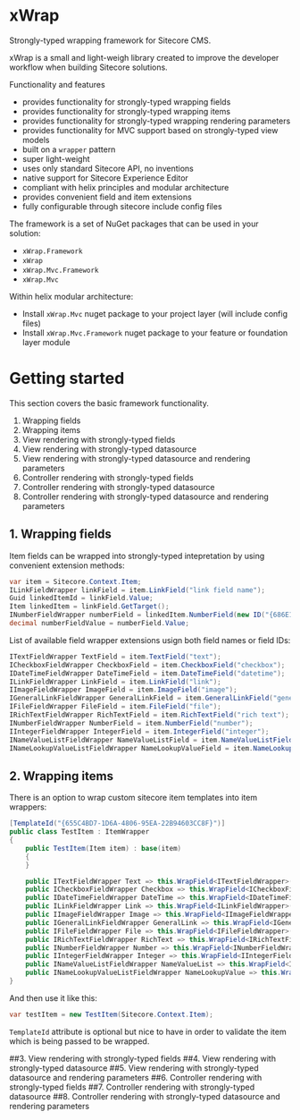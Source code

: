 # xWrap

Strongly-typed wrapping framework for Sitecore CMS.

xWrap is a small and light-weigh library created to improve the developer workflow when building Sitecore solutions. 

Functionality and features
 - provides functionality for strongly-typed wrapping fields 
 - provides functionality for strongly-typed wrapping items
 - provides functionality for strongly-typed wrapping rendering parameters  
 - provides functionality for MVC support based on strongly-typed view models 
 - built on a `wrapper` pattern
 - super light-weight
 - uses only standard Sitecore API, no inventions
 - native support for Sitecore Experience Editor
 - compliant with helix principles and modular architecture
 - provides convenient field and item extensions
 - fully configurable through sitecore include config files

The framework is a set of NuGet packages that can be used in your solution:
 - ```xWrap.Framework```
 - ```xWrap```
 - ```xWrap.Mvc.Framework```
 - ```xWrap.Mvc```
 
Within helix modular architecture:
- Install ```xWrap.Mvc``` nuget package to your project layer (will include config files)
- Install ```xWrap.Mvc.Framework``` nuget package to your feature or foundation layer module
 
# Getting started
 
This section covers the basic framework functionality.

1. Wrapping fields
2. Wrapping items
3. View rendering with strongly-typed fields
4. View rendering with strongly-typed datasource
5. View rendering with strongly-typed datasource and rendering parameters
6. Controller rendering with strongly-typed fields
7. Controller rendering with strongly-typed datasource
8. Controller rendering with strongly-typed datasource and rendering parameters

## 1. Wrapping fields

Item fields can be wrapped into strongly-typed intepretation by using convenient extension methods:
```cs
var item = Sitecore.Context.Item;
ILinkFieldWrapper linkField = item.LinkField("link field name");
Guid linkedItemId = linkField.Value;
Item linkedItem = linkField.GetTarget();
INumberFieldWrapper numberField = linkedItem.NumberField(new ID("{686E1737-890D-4AA8-9EA2-AB7AC7CB0525}"));
decimal numberFieldValue = numberField.Value;
```

List of available field wrapper extensions usign both field names or field IDs:
```cs
ITextFieldWrapper TextField = item.TextField("text");
ICheckboxFieldWrapper CheckboxField = item.CheckboxField("checkbox");
IDateTimeFieldWrapper DateTimeField = item.DateTimeField("datetime");
ILinkFieldWrapper LinkField = item.LinkField("link");
IImageFieldWrapper ImageField = item.ImageField("image");
IGeneralLinkFieldWrapper GeneralLinkField = item.GeneralLinkField("general link");
IFileFieldWrapper FileField = item.FileField("file");
IRichTextFieldWrapper RichTextField = item.RichTextField("rich text");
INumberFieldWrapper NumberField = item.NumberField("number");
IIntegerFieldWrapper IntegerField = item.IntegerField("integer");
INameValueListFieldWrapper NameValueListField = item.NameValueListField("Name value list");
INameLookupValueListFieldWrapper NameLookupValueField = item.NameLookupValueField("Name lookup value list");
````

## 2. Wrapping items

There is an option to wrap custom sitecore item templates into item wrappers:

```cs
[TemplateId("{655C4BD7-1D6A-4806-95EA-22B94603CC8F}")]
public class TestItem : ItemWrapper
{
	public TestItem(Item item) : base(item)
	{
	}

	public ITextFieldWrapper Text => this.WrapField<ITextFieldWrapper>("text");
	public ICheckboxFieldWrapper Checkbox => this.WrapField<ICheckboxFieldWrapper>("checkbox");
	public IDateTimeFieldWrapper DateTime => this.WrapField<IDateTimeFieldWrapper>("datetime");
	public ILinkFieldWrapper Link => this.WrapField<ILinkFieldWrapper>("link");
	public IImageFieldWrapper Image => this.WrapField<IImageFieldWrapper>("image");
	public IGeneralLinkFieldWrapper GeneralLink => this.WrapField<IGeneralLinkFieldWrapper>("general link");
	public IFileFieldWrapper File => this.WrapField<IFileFieldWrapper>("file");
	public IRichTextFieldWrapper RichText => this.WrapField<IRichTextFieldWrapper>("rich text");
	public INumberFieldWrapper Number => this.WrapField<INumberFieldWrapper>("number");
	public IIntegerFieldWrapper Integer => this.WrapField<IIntegerFieldWrapper>("integer");
	public INameValueListFieldWrapper NameValueList => this.WrapField<INameValueListFieldWrapper>("Name value list");
	public INameLookupValueListFieldWrapper NameLookupValue => this.WrapField<INameLookupValueListFieldWrapper>("Name lookup value list");
}
```

And then use it like this:
```cs
var testItem = new TestItem(Sitecore.Context.Item);
```

```TemplateId``` attribute is optional but nice to have in order to validate the item which is being passed to be wrapped.

##3. View rendering with strongly-typed fields
##4. View rendering with strongly-typed datasource
##5. View rendering with strongly-typed datasource and rendering parameters
##6. Controller rendering with strongly-typed fields
##7. Controller rendering with strongly-typed datasource
##8. Controller rendering with strongly-typed datasource and rendering parameters